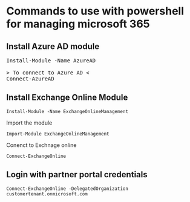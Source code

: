 # Commands to use with powershell for managing microsoft 365 
## Install Azure AD module
<pre>
Install-Module -Name AzureAD

> To connect to Azure AD <
Connect-AzureAD
</pre>
## Install Exchange Online Module
```
Install-Module -Name ExchangeOnlineManagement
```
Import the module
```
Import-Module ExchangeOnlineManagement
```
Conenct to Exchnage online
```
Connect-ExchangeOnline
```
## Login with partner portal credentials
```
Connect-ExchangeOnline -DelegatedOrganization customertenant.onmicrosoft.com
```
